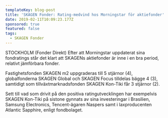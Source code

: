 ```yaml
---
templateKey: blog-post
title: 'SKAGEN Fonder: Rating-medvind hos Morningstar för aktiefonder'
date: 2019-02-11T10:09:23.177Z
sponsored: true
featured: false
tags:
  - SKAGEN Fonder
---
```

STOCKHOLM (Fonder Direkt) Efter att Morningstar uppdaterat sina fondratings står det klart att SKAGENs aktiefonder är inne i en bra period, relativt jämförbara fonder.



Fastighetsfonden SKAGEN m2 uppgraderas till 5 stjärnor (4), globalfonderna SKAGEN Global och SKAGEN Focus tilldelas bägge 4 (3), samtidigt som tillväxtmarknadsfonden SKAGEN Kon-Tiki får 3 stjärnor (2).



Sett till vad som drivit på den positiva ratingutvecklingen har exempelvis SKAGEN Kon-Tiki på sistone gynnats av sina investeringar i Brasilien, Samsung Electronics, Tencent-ägaren Naspers samt i laxproducenten Atlantic Sapphire, enligt fondbolaget.
